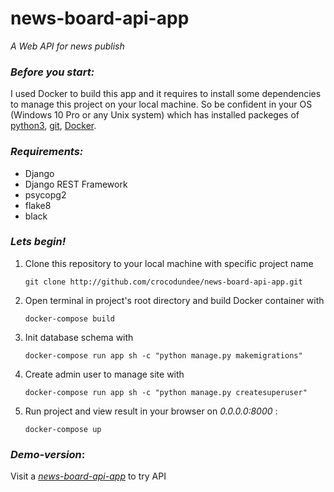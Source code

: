 # news-board-api-app
_A Web API for news publish_
### _Before you start:_
I used Docker to build this app and it requires to install some dependencies to manage this project on your local machine. So be confident in your OS (Windows 10 Pro or any Unix system) which has installed packeges of [python3](https://www.python.org/downloads/), [git](https://www.atlassian.com/git/tutorials/install-git), [Docker](https://docs.docker.com/get-docker/).
### _Requirements:_
* Django
* Django REST Framework
* psycopg2
* flake8
* black
### _Lets begin!_
1. Clone this repository to your local machine with specific project name
      ```
      git clone http://github.com/crocodundee/news-board-api-app.git
      ```
2. Open terminal in project's root directory and build Docker container with
    ```
    docker-compose build
    ```
3. Init database schema with
    ```
    docker-compose run app sh -c "python manage.py makemigrations"
    ```
4. Create admin user to manage site with
    ```
    docker-compose run app sh -c "python manage.py createsuperuser"
    ```
5. Run project and view result in your browser on _0.0.0.0:8000_ :
    ```
    docker-compose up
    ```

### _Demo-version_:
Visit a _[news-board-api-app](https://news-board-api-app.herokuapp.com/)_ to try API

